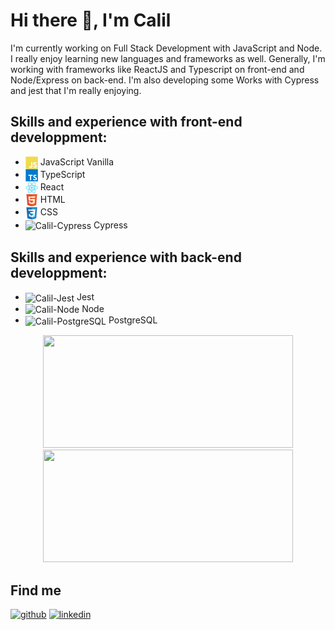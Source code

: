 # Hi there 👋, I'm Calil

I'm currently working on Full Stack Development with JavaScript and Node. I really enjoy learning new languages and frameworks as well. Generally, I'm working with frameworks like ReactJS and Typescript on front-end and Node/Express on back-end. I'm also developing some Works with Cypress and jest that I'm really enjoying.

## Skills and experience with front-end developpment:

 - <img align="center" alt="Calil-JS" height="20" width="20" src="https://raw.githubusercontent.com/devicons/devicon/master/icons/javascript/javascript-plain.svg"> JavaScript Vanilla
 - <img align="center" alt="Calil-TS" height="20" width="20" src="https://raw.githubusercontent.com/devicons/devicon/master/icons/typescript/typescript-plain.svg"> TypeScript
 - <img align="center" alt="Calil-React" height="20" width="20" src="https://raw.githubusercontent.com/devicons/devicon/master/icons/react/react-original.svg"> React
 - <img align="center" alt="Calil-HTML" height="20" width="20" src="https://raw.githubusercontent.com/devicons/devicon/master/icons/html5/html5-original.svg"> HTML
 - <img align="center" alt="Calil-CSS" height="20" width="20" src="https://raw.githubusercontent.com/devicons/devicon/master/icons/css3/css3-original.svg"> CSS
 - <img align="center" alt="Calil-Cypress" height="20" width="20" src="https://api.iconify.design/logos/cypress.svg" /> Cypress

## Skills and experience with back-end developpment:
 - <img align="center" alt="Calil-Jest" height="20" width="20" src="https://cdn.jsdelivr.net/gh/devicons/devicon/icons/jest/jest-plain.svg" /> Jest
 - <img align="center" alt="Calil-Node" height="20" width="20" src="https://cdn.jsdelivr.net/gh/devicons/devicon/icons/nodejs/nodejs-original.svg" /> Node
 - <img align="center" alt="Calil-PostgreSQL" height="20" width="20" src="https://cdn.jsdelivr.net/gh/devicons/devicon/icons/postgresql/postgresql-original.svg" /> PostgreSQL 


<div align="center">
<img height="180em" width="400em" src="https://github-readme-stats.vercel.app/api?username=Calil-Silva&show_icons=true&theme=dracula" />
<img height="180em" width="400em" src="https://github-readme-stats.vercel.app/api/top-langs/?username=Calil-Silva&layout=compact&langs_count=16&theme=dracula" />
</div>

## Find me

[<img src='https://img.shields.io/badge/GitHub-100000?style=for-the-badge&logo=github&logoColor=white' alt='github' height='40em' width='100em'>](https://github.com/Calil-Silva) [<img src='https://img.shields.io/badge/LinkedIn-0077B5?style=for-the-badge&logo=linkedin&logoColor=white' alt='linkedin' height='40em' width='100em'>](https://www.linkedin.com/in/https://www.linkedin.com/in/calil-renner-silva-33923915a//)
